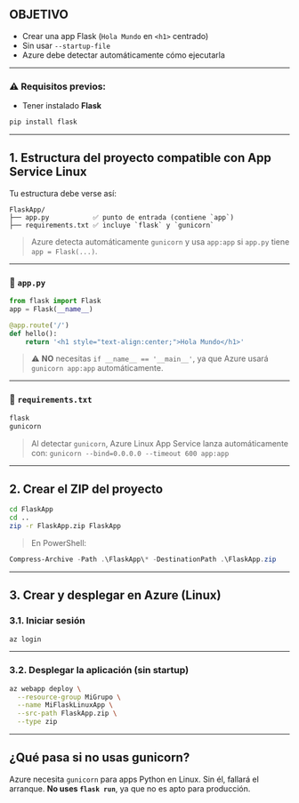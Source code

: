 
## OBJETIVO

* Crear una app Flask (`Hola Mundo` en `<h1>` centrado)
* Sin usar `--startup-file`
* Azure debe detectar automáticamente cómo ejecutarla

---

### ⚠️ Requisitos previos:

* Tener instalado **Flask**

```bash
pip install flask
```

---

## 1. Estructura del proyecto compatible con App Service Linux

Tu estructura debe verse así:

```
FlaskApp/
├── app.py           ✅ punto de entrada (contiene `app`)
├── requirements.txt ✅ incluye `flask` y `gunicorn`
```

> Azure detecta automáticamente `gunicorn` y usa `app:app` si `app.py` tiene `app = Flask(...)`.

---

### 📜 `app.py`

```python
from flask import Flask
app = Flask(__name__)

@app.route('/')
def hello():
    return '<h1 style="text-align:center;">Hola Mundo</h1>'
```

> ⚠️ **NO** necesitas `if __name__ == '__main__'`, ya que Azure usará `gunicorn app:app` automáticamente.

---

### 📜 `requirements.txt`

```txt
flask
gunicorn
```

> Al detectar `gunicorn`, Azure Linux App Service lanza automáticamente con:
> `gunicorn --bind=0.0.0.0 --timeout 600 app:app`

---

## 2. Crear el ZIP del proyecto

```bash
cd FlaskApp
cd ..
zip -r FlaskApp.zip FlaskApp
```

> En PowerShell:

```powershell
Compress-Archive -Path .\FlaskApp\* -DestinationPath .\FlaskApp.zip
```

---

## 3. Crear y desplegar en Azure (Linux)

### 3.1. Iniciar sesión

```bash
az login
```

---

### 3.2. Desplegar la aplicación (sin startup)

```bash
az webapp deploy \
  --resource-group MiGrupo \
  --name MiFlaskLinuxApp \
  --src-path FlaskApp.zip \
  --type zip
```

---

## ¿Qué pasa si no usas gunicorn?

Azure necesita `gunicorn` para apps Python en Linux. Sin él, fallará el arranque.
**No uses `flask run`**, ya que no es apto para producción.

